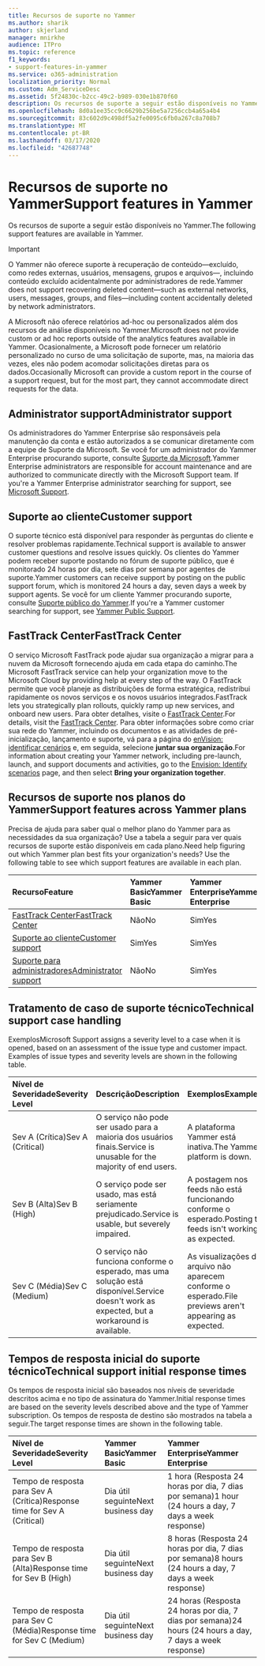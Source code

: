 ```yaml
---
title: Recursos de suporte no Yammer
ms.author: sharik
author: skjerland
manager: mnirkhe
audience: ITPro
ms.topic: reference
f1_keywords:
- support-features-in-yammer
ms.service: o365-administration
localization_priority: Normal
ms.custom: Adm_ServiceDesc
ms.assetid: 5f24830c-b2cc-49c2-b989-030e1b870f60
description: Os recursos de suporte a seguir estão disponíveis no Yammer.
ms.openlocfilehash: 8d0a1ee35cc9c6629b256be5a7256ccb4a65a4b4
ms.sourcegitcommit: 83c602d9c498df5a2fe0095c6fb0a267c8a708b7
ms.translationtype: MT
ms.contentlocale: pt-BR
ms.lasthandoff: 03/17/2020
ms.locfileid: "42687748"
---
```

# <a name="support-features-in-yammer"></a><span data-ttu-id="0971d-103">Recursos de suporte no Yammer</span><span class="sxs-lookup"><span data-stu-id="0971d-103">Support features in Yammer</span></span>

<span data-ttu-id="0971d-104">Os recursos de suporte a seguir estão disponíveis no Yammer.</span><span class="sxs-lookup"><span data-stu-id="0971d-104">The following support features are available in Yammer.</span></span>
  
> [!IMPORTANT]
> <span data-ttu-id="0971d-105">O Yammer não oferece suporte à recuperação de conteúdo&mdash;excluído, como redes externas, usuários, mensagens, grupos e arquivos&mdash;, incluindo conteúdo excluído acidentalmente por administradores de rede.</span><span class="sxs-lookup"><span data-stu-id="0971d-105">Yammer does not support recovering deleted content&mdash;such as external networks, users, messages, groups, and files&mdash;including content accidentally deleted by network administrators.</span></span>
>
> <span data-ttu-id="0971d-106">A Microsoft não oferece relatórios ad-hoc ou personalizados além dos recursos de análise disponíveis no Yammer.</span><span class="sxs-lookup"><span data-stu-id="0971d-106">Microsoft does not provide custom or ad hoc reports outside of the analytics features available in Yammer.</span></span> <span data-ttu-id="0971d-107">Ocasionalmente, a Microsoft pode fornecer um relatório personalizado no curso de uma solicitação de suporte, mas, na maioria das vezes, eles não podem acomodar solicitações diretas para os dados.</span><span class="sxs-lookup"><span data-stu-id="0971d-107">Occasionally Microsoft can provide a custom report in the course of a support request, but for the most part, they cannot accommodate direct requests for the data.</span></span>

## <a name="administrator-support"></a><span data-ttu-id="0971d-108">Administrator support</span><span class="sxs-lookup"><span data-stu-id="0971d-108">Administrator support</span></span>

<span data-ttu-id="0971d-p102">Os administradores do Yammer Enterprise são responsáveis pela manutenção da conta e estão autorizados a se comunicar diretamente com a equipe de Suporte da Microsoft. Se você for um administrador do Yammer Enterprise procurando suporte, consulte [Suporte da Microsoft](https://go.microsoft.com/fwlink/p/?LinkId=330922).</span><span class="sxs-lookup"><span data-stu-id="0971d-p102">Yammer Enterprise administrators are responsible for account maintenance and are authorized to communicate directly with the Microsoft Support team. If you're a Yammer Enterprise administrator searching for support, see [Microsoft Support](https://go.microsoft.com/fwlink/p/?LinkId=330922).</span></span>

## <a name="customer-support"></a><span data-ttu-id="0971d-111">Suporte ao cliente</span><span class="sxs-lookup"><span data-stu-id="0971d-111">Customer support</span></span>

<span data-ttu-id="0971d-112">O suporte técnico está disponível para responder às perguntas do cliente e resolver problemas rapidamente.</span><span class="sxs-lookup"><span data-stu-id="0971d-112">Technical support is available to answer customer questions and resolve issues quickly.</span></span> <span data-ttu-id="0971d-113">Os clientes do Yammer podem receber suporte postando no fórum de suporte público, que é monitorado 24 horas por dia, sete dias por semana por agentes de suporte.</span><span class="sxs-lookup"><span data-stu-id="0971d-113">Yammer customers can receive support by posting on the public support forum, which is monitored 24 hours a day, seven days a week by support agents.</span></span> <span data-ttu-id="0971d-114">Se você for um cliente Yammer procurando suporte, consulte [Suporte público do Yammer](https://go.microsoft.com/fwlink/p/?LinkId=330921).</span><span class="sxs-lookup"><span data-stu-id="0971d-114">If you're a Yammer customer searching for support, see [Yammer Public Support](https://go.microsoft.com/fwlink/p/?LinkId=330921).</span></span>
   
## <a name="fasttrack-center"></a><span data-ttu-id="0971d-115">FastTrack Center</span><span class="sxs-lookup"><span data-stu-id="0971d-115">FastTrack Center</span></span>

<span data-ttu-id="0971d-116">O serviço Microsoft FastTrack pode ajudar sua organização a migrar para a nuvem da Microsoft fornecendo ajuda em cada etapa do caminho.</span><span class="sxs-lookup"><span data-stu-id="0971d-116">The Microsoft FastTrack service can help your organization move to the Microsoft Cloud by providing help at every step of the way.</span></span> <span data-ttu-id="0971d-117">O FastTrack permite que você planeje as distribuições de forma estratégica, redistribui rapidamente os novos serviços e os novos usuários integrados.</span><span class="sxs-lookup"><span data-stu-id="0971d-117">FastTrack lets you strategically plan rollouts, quickly ramp up new services, and onboard new users.</span></span> <span data-ttu-id="0971d-118">Para obter detalhes, visite o [FastTrack Center](https://go.microsoft.com/fwlink/?LinkID=518597&amp;clcid=0x409).</span><span class="sxs-lookup"><span data-stu-id="0971d-118">For details, visit the [FastTrack Center](https://go.microsoft.com/fwlink/?LinkID=518597&amp;clcid=0x409).</span></span> <span data-ttu-id="0971d-119">Para obter informações sobre como criar sua rede do Yammer, incluindo os documentos e as atividades de pré-inicialização, lançamento e suporte, vá para a página do [enVision: identificar cenários](https://fasttrack.microsoft.com/office/envision/identify-scenarios) e, em seguida, selecione **juntar sua organização**.</span><span class="sxs-lookup"><span data-stu-id="0971d-119">For information about creating your Yammer network, including pre-launch, launch, and support documents and activities, go to the [Envision: Identify scenarios](https://fasttrack.microsoft.com/office/envision/identify-scenarios) page, and then select **Bring your organization together**.</span></span>

## <a name="support-features-across-yammer-plans"></a><span data-ttu-id="0971d-120">Recursos de suporte nos planos do Yammer</span><span class="sxs-lookup"><span data-stu-id="0971d-120">Support features across Yammer plans</span></span>

<span data-ttu-id="0971d-p105">Precisa de ajuda para saber qual o melhor plano do Yammer para as necessidades da sua organização? Use a tabela a seguir para ver quais recursos de suporte estão disponíveis em cada plano.</span><span class="sxs-lookup"><span data-stu-id="0971d-p105">Need help figuring out which Yammer plan best fits your organization's needs? Use the following table to see which support features are available in each plan.</span></span>
  
|<span data-ttu-id="0971d-123">**Recurso**</span><span class="sxs-lookup"><span data-stu-id="0971d-123">**Feature**</span></span>|<span data-ttu-id="0971d-124">**Yammer Basic**</span><span class="sxs-lookup"><span data-stu-id="0971d-124">**Yammer Basic**</span></span>|<span data-ttu-id="0971d-125">**Yammer Enterprise**</span><span class="sxs-lookup"><span data-stu-id="0971d-125">**Yammer Enterprise**</span></span>|
|:-----|:-----|:-----|
|[<span data-ttu-id="0971d-126">FastTrack Center</span><span class="sxs-lookup"><span data-stu-id="0971d-126">FastTrack Center</span></span>](https://go.microsoft.com/fwlink/?LinkID=518597&amp;clcid=0x409) <br/> |<span data-ttu-id="0971d-127">Não</span><span class="sxs-lookup"><span data-stu-id="0971d-127">No</span></span>  <br/> |<span data-ttu-id="0971d-128">Sim</span><span class="sxs-lookup"><span data-stu-id="0971d-128">Yes</span></span>  <br/> |
|[<span data-ttu-id="0971d-129">Suporte ao cliente</span><span class="sxs-lookup"><span data-stu-id="0971d-129">Customer support</span></span>](support-features-in-yammer.md#customer-support) <br/> |<span data-ttu-id="0971d-130">Sim</span><span class="sxs-lookup"><span data-stu-id="0971d-130">Yes</span></span>  <br/> |<span data-ttu-id="0971d-131">Sim</span><span class="sxs-lookup"><span data-stu-id="0971d-131">Yes</span></span>  <br/> |
|[<span data-ttu-id="0971d-132">Suporte para administradores</span><span class="sxs-lookup"><span data-stu-id="0971d-132">Administrator support</span></span>](support-features-in-yammer.md#administrator-support) <br/> |<span data-ttu-id="0971d-133">Não</span><span class="sxs-lookup"><span data-stu-id="0971d-133">No</span></span>  <br/> |<span data-ttu-id="0971d-134">Sim</span><span class="sxs-lookup"><span data-stu-id="0971d-134">Yes</span></span>  <br/> |
 
## <a name="technical-support-case-handling"></a><span data-ttu-id="0971d-135">Tratamento de caso de suporte técnico</span><span class="sxs-lookup"><span data-stu-id="0971d-135">Technical support case handling</span></span>

<span data-ttu-id="0971d-p106">Exemplos</span><span class="sxs-lookup"><span data-stu-id="0971d-p106">Microsoft Support assigns a severity level to a case when it is opened, based on an assessment of the issue type and customer impact. Examples of issue types and severity levels are shown in the following table.</span></span> 
  
|<span data-ttu-id="0971d-138">**Nível de Severidade**</span><span class="sxs-lookup"><span data-stu-id="0971d-138">**Severity Level**</span></span>|<span data-ttu-id="0971d-139">**Descrição**</span><span class="sxs-lookup"><span data-stu-id="0971d-139">**Description**</span></span>|<span data-ttu-id="0971d-140">**Exemplos**</span><span class="sxs-lookup"><span data-stu-id="0971d-140">**Examples**</span></span>|
|:-----|:-----|:-----|
|<span data-ttu-id="0971d-141">Sev A (Crítica)</span><span class="sxs-lookup"><span data-stu-id="0971d-141">Sev A (Critical)</span></span>  <br/> |<span data-ttu-id="0971d-142">O serviço não pode ser usado para a maioria dos usuários finais.</span><span class="sxs-lookup"><span data-stu-id="0971d-142">Service is unusable for the majority of end users.</span></span>  <br/> |<span data-ttu-id="0971d-143">A plataforma Yammer está inativa.</span><span class="sxs-lookup"><span data-stu-id="0971d-143">The Yammer platform is down.</span></span>  <br/> |
|<span data-ttu-id="0971d-144">Sev B (Alta)</span><span class="sxs-lookup"><span data-stu-id="0971d-144">Sev B (High)</span></span>  <br/> |<span data-ttu-id="0971d-145">O serviço pode ser usado, mas está seriamente prejudicado.</span><span class="sxs-lookup"><span data-stu-id="0971d-145">Service is usable, but severely impaired.</span></span>  <br/> |<span data-ttu-id="0971d-146">A postagem nos feeds não está funcionando conforme o esperado.</span><span class="sxs-lookup"><span data-stu-id="0971d-146">Posting to feeds isn't working as expected.</span></span>  <br/> |
|<span data-ttu-id="0971d-147">Sev C (Média)</span><span class="sxs-lookup"><span data-stu-id="0971d-147">Sev C (Medium)</span></span>  <br/> |<span data-ttu-id="0971d-148">O serviço não funciona conforme o esperado, mas uma solução está disponível.</span><span class="sxs-lookup"><span data-stu-id="0971d-148">Service doesn't work as expected, but a workaround is available.</span></span>  <br/> |<span data-ttu-id="0971d-149">As visualizações do arquivo não aparecem conforme o esperado.</span><span class="sxs-lookup"><span data-stu-id="0971d-149">File previews aren't appearing as expected.</span></span>  <br/> |

## <a name="technical-support-initial-response-times"></a><span data-ttu-id="0971d-150">Tempos de resposta inicial do suporte técnico</span><span class="sxs-lookup"><span data-stu-id="0971d-150">Technical support initial response times</span></span>

<span data-ttu-id="0971d-151">Os tempos de resposta inicial são baseados nos níveis de severidade descritos acima e no tipo de assinatura do Yammer.</span><span class="sxs-lookup"><span data-stu-id="0971d-151">Initial response times are based on the severity levels described above and the type of Yammer subscription.</span></span> <span data-ttu-id="0971d-152">Os tempos de resposta de destino são mostrados na tabela a seguir.</span><span class="sxs-lookup"><span data-stu-id="0971d-152">The target response times are shown in the following table.</span></span>
  
|<span data-ttu-id="0971d-153">**Nível de Severidade**</span><span class="sxs-lookup"><span data-stu-id="0971d-153">**Severity Level**</span></span>|<span data-ttu-id="0971d-154">**Yammer Basic**</span><span class="sxs-lookup"><span data-stu-id="0971d-154">**Yammer Basic**</span></span>|<span data-ttu-id="0971d-155">**Yammer Enterprise**</span><span class="sxs-lookup"><span data-stu-id="0971d-155">**Yammer Enterprise**</span></span>|
|:-----|:-----|:-----|
|<span data-ttu-id="0971d-156">Tempo de resposta para Sev A (Crítica)</span><span class="sxs-lookup"><span data-stu-id="0971d-156">Response time for Sev A (Critical)</span></span>  <br/> |<span data-ttu-id="0971d-157">Dia útil seguinte</span><span class="sxs-lookup"><span data-stu-id="0971d-157">Next business day</span></span>  <br/> |<span data-ttu-id="0971d-158">1 hora (Resposta 24 horas por dia, 7 dias por semana)</span><span class="sxs-lookup"><span data-stu-id="0971d-158">1 hour (24 hours a day, 7 days a week response)</span></span>  <br/> |
|<span data-ttu-id="0971d-159">Tempo de resposta para Sev B (Alta)</span><span class="sxs-lookup"><span data-stu-id="0971d-159">Response time for Sev B (High)</span></span>  <br/> |<span data-ttu-id="0971d-160">Dia útil seguinte</span><span class="sxs-lookup"><span data-stu-id="0971d-160">Next business day</span></span>  <br/> |<span data-ttu-id="0971d-161">8 horas (Resposta 24 horas por dia, 7 dias por semana)</span><span class="sxs-lookup"><span data-stu-id="0971d-161">8 hours (24 hours a day, 7 days a week response)</span></span>  <br/> |
|<span data-ttu-id="0971d-162">Tempo de resposta para Sev C (Média)</span><span class="sxs-lookup"><span data-stu-id="0971d-162">Response time for Sev C (Medium)</span></span>  <br/> |<span data-ttu-id="0971d-163">Dia útil seguinte</span><span class="sxs-lookup"><span data-stu-id="0971d-163">Next business day</span></span>  <br/> |<span data-ttu-id="0971d-164">24 horas (Resposta 24 horas por dia, 7 dias por semana)</span><span class="sxs-lookup"><span data-stu-id="0971d-164">24 hours (24 hours a day, 7 days a week response)</span></span>  <br/> |
